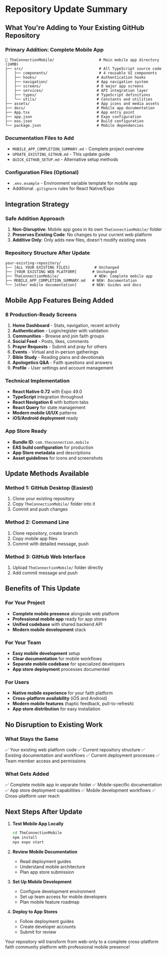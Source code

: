 # Repository Update Summary

## What You're Adding to Your Existing GitHub Repository

### Primary Addition: Complete Mobile App
```
📁 TheConnectionMobile/                    # Main mobile app directory (24MB)
├── src/                                  # All TypeScript source code
│   ├── components/                       # 4 reusable UI components
│   ├── hooks/                           # Authentication hooks
│   ├── navigation/                      # App navigation system
│   ├── screens/                         # 8 major app screens
│   ├── services/                        # API integration layer
│   ├── types/                           # TypeScript definitions
│   └── utils/                           # Constants and utilities
├── assets/                              # App icons and media assets
├── docs/                                # Mobile app documentation
├── App.tsx                              # App entry point
├── app.json                             # Expo configuration
├── eas.json                             # Build configuration
└── package.json                         # Mobile dependencies
```

### Documentation Files to Add
- `MOBILE_APP_COMPLETION_SUMMARY.md` - Complete project overview
- `UPDATE_EXISTING_GITHUB.md` - This update guide
- `QUICK_GITHUB_SETUP.md` - Alternative setup methods

### Configuration Files (Optional)
- `.env.example` - Environment variable template for mobile app
- Additional `.gitignore` rules for React Native/Expo

## Integration Strategy

### Safe Addition Approach
1. **Non-Disruptive**: Mobile app goes in its own `TheConnectionMobile/` folder
2. **Preserves Existing Code**: No changes to your current web platform
3. **Additive Only**: Only adds new files, doesn't modify existing ones

### Repository Structure After Update
```
your-existing-repository/
├── [ALL YOUR EXISTING FILES]           # Unchanged
├── [YOUR EXISTING WEB PLATFORM]       # Unchanged  
├── TheConnectionMobile/                # NEW: Complete mobile app
├── MOBILE_APP_COMPLETION_SUMMARY.md   # NEW: Documentation
└── [other mobile documentation]       # NEW: Guides and docs
```

## Mobile App Features Being Added

### 8 Production-Ready Screens
1. **Home Dashboard** - Stats, navigation, recent activity
2. **Authentication** - Login/register with validation
3. **Communities** - Browse and join faith groups
4. **Social Feed** - Posts, likes, comments
5. **Prayer Requests** - Submit and pray for others
6. **Events** - Virtual and in-person gatherings
7. **Bible Study** - Reading plans and devotionals
8. **Apologetics Q&A** - Faith questions and answers
9. **Profile** - User settings and account management

### Technical Implementation
- **React Native 0.72** with Expo 49.0
- **TypeScript** integration throughout
- **React Navigation 6** with bottom tabs
- **React Query** for state management
- **Modern mobile UI/UX** patterns
- **iOS/Android deployment** ready

### App Store Ready
- **Bundle ID**: `com.theconnection.mobile`
- **EAS build configuration** for production
- **App Store metadata** and descriptions
- **Asset guidelines** for icons and screenshots

## Update Methods Available

### Method 1: GitHub Desktop (Easiest)
1. Clone your existing repository
2. Copy `TheConnectionMobile/` folder into it
3. Commit and push changes

### Method 2: Command Line
1. Clone repository, create branch
2. Copy mobile app files
3. Commit with detailed message, push

### Method 3: GitHub Web Interface
1. Upload `TheConnectionMobile/` folder directly
2. Add commit message and push

## Benefits of This Update

### For Your Project
- **Complete mobile presence** alongside web platform
- **Professional mobile app** ready for app stores
- **Unified codebase** with shared backend API
- **Modern mobile development** stack

### For Your Team
- **Easy mobile development** setup
- **Clear documentation** for mobile workflows
- **Separate mobile codebase** for specialized developers
- **App store deployment** processes documented

### For Users
- **Native mobile experience** for your faith platform
- **Cross-platform availability** (iOS and Android)
- **Modern mobile features** (haptic feedback, pull-to-refresh)
- **App store distribution** for easy installation

## No Disruption to Existing Work

### What Stays the Same
✅ Your existing web platform code
✅ Current repository structure
✅ Existing documentation and workflows
✅ Current deployment processes
✅ Team member access and permissions

### What Gets Added
✅ Complete mobile app in separate folder
✅ Mobile-specific documentation
✅ App store deployment capabilities
✅ Mobile development workflows
✅ Cross-platform user reach

## Next Steps After Update

1. **Test Mobile App Locally**
   ```bash
   cd TheConnectionMobile
   npm install
   npx expo start
   ```

2. **Review Mobile Documentation**
   - Read deployment guides
   - Understand mobile architecture
   - Plan app store submission

3. **Set Up Mobile Development**
   - Configure development environment
   - Set up team access for mobile developers
   - Plan mobile feature roadmap

4. **Deploy to App Stores**
   - Follow deployment guides
   - Create developer accounts
   - Submit for review

Your repository will transform from web-only to a complete cross-platform faith community platform with professional mobile presence!